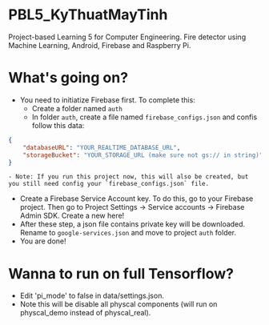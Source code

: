 # PBL5_KyThuatMayTinh
Project-based Learning 5 for Computer Engineering. Fire detector using Machine Learning, Android, Firebase and Raspberry Pi.

# What's going on?
- You need to initiatize Firebase first. To complete this:
  - Create a folder named `auth`
  - In folder `auth`, create a file named `firebase_configs.json` and confis follow this data:
```json
{
    "databaseURL": "YOUR_REALTIME_DATABASE_URL",
    "storageBucket": "YOUR_STORAGE_URL (make sure not gs:// in string)"
}
```
    - Note: If you run this project now, this will also be created, but you still need config your `firebase_configs.json` file.
  - Create a Firebase Service Account key. To do this, go to your Firebase project. Then go to Project Settings -> Service accounts -> Firebase Admin SDK. Create a new here!
  - After these step, a json file contains private key will be downloaded. Rename to `google-services.json` and move to project `auth` folder.
  - You are done!

# Wanna to run on full Tensorflow?
- Edit 'pi_mode' to false in data/settings.json.
- Note this will be disable all physcal components (will run on physcal_demo instead of physcal_real).
